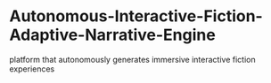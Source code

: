 # Autonomous-Interactive-Fiction-Adaptive-Narrative-Engine
platform that autonomously generates immersive interactive fiction experiences
